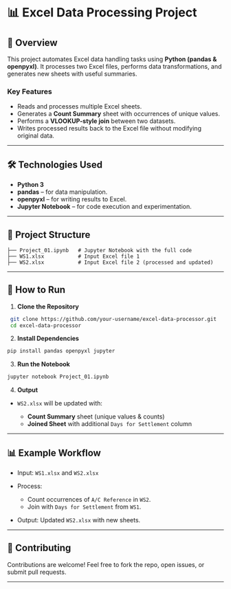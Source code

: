 # 📊 Excel Data Processing Project

## 📌 Overview

This project automates Excel data handling tasks using **Python (pandas & openpyxl)**. It processes two Excel files, performs data transformations, and generates new sheets with useful summaries.

### Key Features

* Reads and processes multiple Excel sheets.
* Generates a **Count Summary** sheet with occurrences of unique values.
* Performs a **VLOOKUP-style join** between two datasets.
* Writes processed results back to the Excel file without modifying original data.

---

## 🛠️ Technologies Used

* **Python 3**
* **pandas** – for data manipulation.
* **openpyxl** – for writing results to Excel.
* **Jupyter Notebook** – for code execution and experimentation.

---

## 📂 Project Structure

```
├── Project_01.ipynb   # Jupyter Notebook with the full code
├── WS1.xlsx           # Input Excel file 1
├── WS2.xlsx           # Input Excel file 2 (processed and updated)
```

---

## 🚀 How to Run

1. **Clone the Repository**

```bash
 git clone https://github.com/your-username/excel-data-processor.git
 cd excel-data-processor
```

2. **Install Dependencies**

```bash
pip install pandas openpyxl jupyter
```

3. **Run the Notebook**

```bash
jupyter notebook Project_01.ipynb
```

4. **Output**

* `WS2.xlsx` will be updated with:

  * **Count Summary** sheet (unique values & counts)
  * **Joined Sheet** with additional `Days for Settlement` column

---

## 📊 Example Workflow

* Input: `WS1.xlsx` and `WS2.xlsx`
* Process:

  * Count occurrences of `A/C Reference` in `WS2`.
  * Join with `Days for Settlement` from `WS1`.
* Output: Updated `WS2.xlsx` with new sheets.

---

## 🤝 Contributing

Contributions are welcome! Feel free to fork the repo, open issues, or submit pull requests.

---
